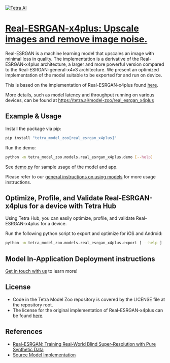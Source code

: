 [![Tetra AI](https://tetra-public-assets.s3.us-west-2.amazonaws.com/model-zoo/logo.svg)](https://tetra.ai/)


# [Real-ESRGAN-x4plus: Upscale images and remove image noise.](https://tetra.ai/model-zoo/real_esrgan_x4plus)

Real-ESRGAN is a machine learning model that upscales an image with minimal loss in quality. The implementation is a derivative of the Real-ESRGAN-x4plus architecture, a larger and more powerful version compared to the Real-ESRGAN-general-x4v3 architecture. We present an optimized implementation of the model suitable to be exported for and run on device.

This is based on the implementation of Real-ESRGAN-x4plus found [here](https://github.com/xinntao/Real-ESRGAN).

More details, such as model latency and throughput running on various devices, can be found at https://tetra.ai/model-zoo/real_esrgan_x4plus


## Example & Usage

Install the package via pip:
```bash
pip install "tetra_model_zoo[real_esrgan_x4plus]"
```

Run the demo:
```bash
python -m tetra_model_zoo.models.real_esrgan_x4plus.demo [--help]
```

See [demo.py](demo.py) for sample usage of the model and app.

Please refer to our [general instructions on using models](../../#tetra-model-zoo) for more usage instructions.


## Optimize, Profile, and Validate Real-ESRGAN-x4plus for a device with Tetra Hub
Using Tetra Hub, you can easily optimize, profile, and validate Real-ESRGAN-x4plus for a device.

Run the following python script to export and optimize for iOS and Android:
```bash
python -m tetra_model_zoo.models.real_esrgan_x4plus.export [ --help ]
```

## Model In-Application Deployment instructions
<a href="mailto:support@tetra.ai?subject=Request Access for Tetra Hub&body=Interest in using Real-ESRGAN-x4plus in model zoo for deploying on-device.">Get in touch with us</a> to learn more!


## License
- Code in the Tetra Model Zoo repository is covered by the LICENSE file at the repository root.
- The license for the original implementation of Real-ESRGAN-x4plus can be found [here](https://github.com/xinntao/Real-ESRGAN/blob/master/LICENSE).


## References
* [Real-ESRGAN: Training Real-World Blind Super-Resolution with Pure Synthetic Data](https://arxiv.org/abs/2107.10833)
* [Source Model Implementation](https://github.com/xinntao/Real-ESRGAN)
